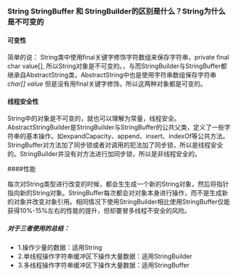 ### String StringBuffer 和 StringBuilder的区别是什么？String为什么是不可变的

#### 可变性

 简单的说： String类中使用final关键字修饰字符数组来保存字符串，private final char value[], 所以String对象是不可变的。，与而StringBuilder与StringBuffer都继承自AbstractString类，AbstractString中也是使用字符串数组保存字符串*char[] value* 但是没有用final关键字修饰，所以这两种对象都是可变的。

#### 线程安全性

String中的对象是不可变的，就也可以理解为常量，线程安全。AbstractStringBuilder是StringBuilder与StringBuffer的公共父类，定义了一些字符串的基本操作。如expandCapacity、append、insert、indexOf等公共方法。StringBuffer对方法加了同步锁或者对调用的犯法加了同步锁，所以是线程安全的。StringBuilder并没有对方法进行加同步锁，所以是非线程安全的。

####性能

每次对String类型进行改变的时候，都会生生成一个新的String对象，然后将指针指向新的String对象。StringBuffer每次都会对对象本身进行操作，而不是生成新的对象并改变对象引用。相同情况下使用StringBuilder相比使用StringBuffer仅能获得10%-15%左右的性能的提升，但却要冒多线程不安全的风险。

##### 对于三者使用的总结：
+ 1.操作少量的数据：适用String
+ 2.单线程操作字符串缓冲区下操作大量数据：适用StringBuilder
+ 3.多线程操作字符串缓冲区下操作大量数据：适用StringBuffer

